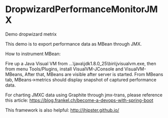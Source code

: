 # DropwizardPerformanceMonitorJMX
Demo dropwizard metrix



 This demo is to export  performance data as MBean through JMX.

How to instrument MBean:

Fire up a Java Visual VM from ...\java\jdk1.8.0_25\bin\jvisualvm.exe, then
from menu Tools/Plugins, install VisualVM-JConsole and VisualVM-MBeans, After
that, MBeans are visible after server is started. From MBeans tab,
MBeans->metrics should display snapshot of captured performance data.

For charting JMXC data using Graphite through jmx-trans, please reference this article:
https://blog.frankel.ch/become-a-devops-with-spring-boot

This framework is also helpful:
http://jhipster.github.io/

